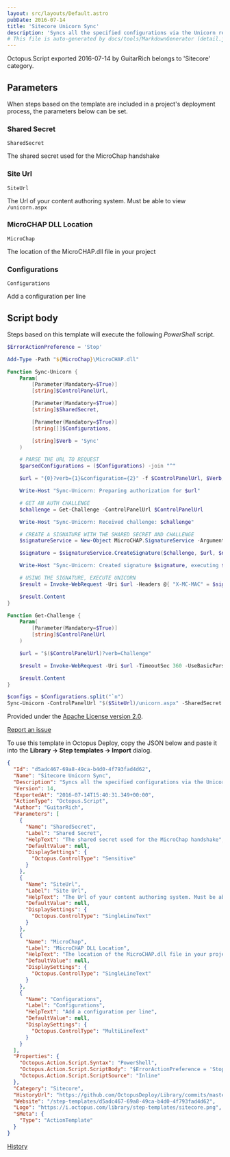 ```yaml
---
layout: src/layouts/Default.astro
pubDate: 2016-07-14
title: 'Sitecore Unicorn Sync'
description: 'Syncs all the specified configurations via the Unicorn remote sync PowerShell script. Uses the newer MicroChap security layer. Please see the following post for instructions: http://www.sitecorenutsbolts.net/2016/03/14/Octopus-Deploy-Step-for-Unicorn-Sync/'
# This file is auto-generated by docs/tools/MarkdownGenerator (detail.js)
---
```


Octopus.Script exported 2016-07-14 by GuitarRich belongs to 'Sitecore' category.

## Parameters

When steps based on the template are included in a project's deployment process, the parameters below can be set.


<div class="param">

### Shared Secret

`SharedSecret`

The shared secret used for the MicroChap handshake

</div>
        
<div class="param">

### Site Url

`SiteUrl`

The Url of your content authoring system. Must be able to view `/unicorn.aspx`

</div>
        
<div class="param">

### MicroCHAP DLL Location

`MicroChap`

The location of the MicroCHAP.dll file in your project

</div>
        
<div class="param">

### Configurations

`Configurations`

Add a configuration per line

</div>
        

## Script body

Steps based on this template will execute the following *PowerShell* script.

```PowerShell
$ErrorActionPreference = 'Stop'

Add-Type -Path "${MicroChap}\MicroCHAP.dll"

Function Sync-Unicorn {
	Param(
		[Parameter(Mandatory=$True)]
		[string]$ControlPanelUrl,

		[Parameter(Mandatory=$True)]
		[string]$SharedSecret,

		[Parameter(Mandatory=$True)]
		[string[]]$Configurations,

		[string]$Verb = 'Sync'
	)

	# PARSE THE URL TO REQUEST
	$parsedConfigurations = ($Configurations) -join "^"

	$url = "{0}?verb={1}&configuration={2}" -f $ControlPanelUrl, $Verb, $parsedConfigurations

	Write-Host "Sync-Unicorn: Preparing authorization for $url"

	# GET AN AUTH CHALLENGE
	$challenge = Get-Challenge -ControlPanelUrl $ControlPanelUrl

	Write-Host "Sync-Unicorn: Received challenge: $challenge"

	# CREATE A SIGNATURE WITH THE SHARED SECRET AND CHALLENGE
	$signatureService = New-Object MicroCHAP.SignatureService -ArgumentList $SharedSecret

	$signature = $signatureService.CreateSignature($challenge, $url, $null)

	Write-Host "Sync-Unicorn: Created signature $signature, executing $Verb..."

	# USING THE SIGNATURE, EXECUTE UNICORN
	$result = Invoke-WebRequest -Uri $url -Headers @{ "X-MC-MAC" = $signature; "X-MC-Nonce" = $challenge } -TimeoutSec 10800 -UseBasicParsing

	$result.Content
}

Function Get-Challenge {
	Param(
		[Parameter(Mandatory=$True)]
		[string]$ControlPanelUrl
	)

	$url = "$($ControlPanelUrl)?verb=Challenge"

	$result = Invoke-WebRequest -Uri $url -TimeoutSec 360 -UseBasicParsing

	$result.Content
}

$configs = $Configurations.split("`n")
Sync-Unicorn -ControlPanelUrl "$($SiteUrl)/unicorn.aspx" -SharedSecret $SharedSecret -Configurations $configs

```

Provided under the [Apache License version 2.0](https://github.com/OctopusDeploy/Library/blob/master/LICENSE.txt).

[Report an issue](https://github.com/OctopusDeploy/Library/issues/new?assignees=&labels=&projects=&template=bug-report.yml&title=Issue%20with%20Sitecore%20Unicorn%20Sync&step-template=Sitecore%20Unicorn%20Sync)

<div class="get-json">

To use this template in Octopus Deploy, copy the JSON below and paste it into the **Library → Step templates → Import** dialog.

```json
{
  "Id": "d5adc467-69a8-49ca-b4d0-4f793fad4d62",
  "Name": "Sitecore Unicorn Sync",
  "Description": "Syncs all the specified configurations via the Unicorn remote sync PowerShell script. Uses the newer MicroChap security layer. Please see the following post for instructions: http://www.sitecorenutsbolts.net/2016/03/14/Octopus-Deploy-Step-for-Unicorn-Sync/",
  "Version": 14,
  "ExportedAt": "2016-07-14T15:40:31.349+00:00",
  "ActionType": "Octopus.Script",
  "Author": "GuitarRich",
  "Parameters": [
    {
      "Name": "SharedSecret",
      "Label": "Shared Secret",
      "HelpText": "The shared secret used for the MicroChap handshake",
      "DefaultValue": null,
      "DisplaySettings": {
        "Octopus.ControlType": "Sensitive"
      }
    },
    {
      "Name": "SiteUrl",
      "Label": "Site Url",
      "HelpText": "The Url of your content authoring system. Must be able to view `/unicorn.aspx`",
      "DefaultValue": null,
      "DisplaySettings": {
        "Octopus.ControlType": "SingleLineText"
      }
    },
    {
      "Name": "MicroChap",
      "Label": "MicroCHAP DLL Location",
      "HelpText": "The location of the MicroCHAP.dll file in your project",
      "DefaultValue": null,
      "DisplaySettings": {
        "Octopus.ControlType": "SingleLineText"
      }
    },
    {
      "Name": "Configurations",
      "Label": "Configurations",
      "HelpText": "Add a configuration per line",
      "DefaultValue": null,
      "DisplaySettings": {
        "Octopus.ControlType": "MultiLineText"
      }
    }
  ],
  "Properties": {
    "Octopus.Action.Script.Syntax": "PowerShell",
    "Octopus.Action.Script.ScriptBody": "$ErrorActionPreference = 'Stop'\n\nAdd-Type -Path \"${MicroChap}\\MicroCHAP.dll\"\n\nFunction Sync-Unicorn {\n\tParam(\n\t\t[Parameter(Mandatory=$True)]\n\t\t[string]$ControlPanelUrl,\n\n\t\t[Parameter(Mandatory=$True)]\n\t\t[string]$SharedSecret,\n\n\t\t[Parameter(Mandatory=$True)]\n\t\t[string[]]$Configurations,\n\n\t\t[string]$Verb = 'Sync'\n\t)\n\n\t# PARSE THE URL TO REQUEST\n\t$parsedConfigurations = ($Configurations) -join \"^\"\n\n\t$url = \"{0}?verb={1}&configuration={2}\" -f $ControlPanelUrl, $Verb, $parsedConfigurations\n\n\tWrite-Host \"Sync-Unicorn: Preparing authorization for $url\"\n\n\t# GET AN AUTH CHALLENGE\n\t$challenge = Get-Challenge -ControlPanelUrl $ControlPanelUrl\n\n\tWrite-Host \"Sync-Unicorn: Received challenge: $challenge\"\n\n\t# CREATE A SIGNATURE WITH THE SHARED SECRET AND CHALLENGE\n\t$signatureService = New-Object MicroCHAP.SignatureService -ArgumentList $SharedSecret\n\n\t$signature = $signatureService.CreateSignature($challenge, $url, $null)\n\n\tWrite-Host \"Sync-Unicorn: Created signature $signature, executing $Verb...\"\n\n\t# USING THE SIGNATURE, EXECUTE UNICORN\n\t$result = Invoke-WebRequest -Uri $url -Headers @{ \"X-MC-MAC\" = $signature; \"X-MC-Nonce\" = $challenge } -TimeoutSec 10800 -UseBasicParsing\n\n\t$result.Content\n}\n\nFunction Get-Challenge {\n\tParam(\n\t\t[Parameter(Mandatory=$True)]\n\t\t[string]$ControlPanelUrl\n\t)\n\n\t$url = \"$($ControlPanelUrl)?verb=Challenge\"\n\n\t$result = Invoke-WebRequest -Uri $url -TimeoutSec 360 -UseBasicParsing\n\n\t$result.Content\n}\n\n$configs = $Configurations.split(\"`n\")\nSync-Unicorn -ControlPanelUrl \"$($SiteUrl)/unicorn.aspx\" -SharedSecret $SharedSecret -Configurations $configs\n",
    "Octopus.Action.Script.ScriptSource": "Inline"
  },
  "Category": "Sitecore",
  "HistoryUrl": "https://github.com/OctopusDeploy/Library/commits/master/step-templates//opt/buildagent/work/75443764cd38076d/step-templates/sitecore-unicorn-sync.json",
  "Website": "/step-templates/d5adc467-69a8-49ca-b4d0-4f793fad4d62",
  "Logo": "https://i.octopus.com/library/step-templates/sitecore.png",
  "$Meta": {
    "Type": "ActionTemplate"
  }
}
```

[History](https://github.com/OctopusDeploy/Library/commits/master/step-templates/https://github.com/OctopusDeploy/Library/commits/master/step-templates//opt/buildagent/work/75443764cd38076d/step-templates/sitecore-unicorn-sync.json)

</div>
